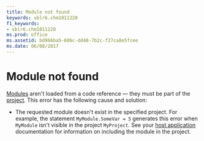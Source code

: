 ```yaml
---
title: Module not found
keywords: vblr6.chm1011220
f1_keywords:
- vblr6.chm1011220
ms.prod: office
ms.assetid: bd966ba5-606c-dd48-7b2c-f27ca8e5fcee
ms.date: 06/08/2017
---
```



# Module not found

[Modules](../../Glossary/vbe-glossary.md#module) aren't loaded from a code reference — they must be part of the [project](../../Glossary/vbe-glossary.md#project). This error has the following cause and solution:



- The requested module doesn't exist in the specified project. For example, the statement  `MyModule.SomeVar = 5` generates this error when `MyModule` isn't visible in the project `MyProject`. See your [host application](../../Glossary/vbe-glossary.md#host-application) documentation for information on including the module in the project.
    


